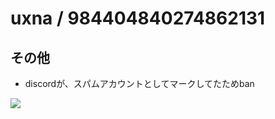 # uxna / 984404840274862131

## その他

- discordが、スパムアカウントとしてマークしてたためban

![](https://media.discordapp.net/attachments/1023005261134299166/1202974303734472714/image.png)